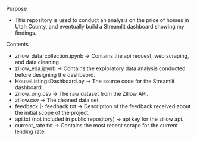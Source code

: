 Purpose
 - This repository is used to conduct an analysis on the price of homes in Utah County, and eventually build a Streamlit dashboard showing my findings.

Contents
 - zillow_data_collection.ipynb -> Contains the api request, web scraping, and data cleaning.
 - zillow_eda.ipynb -> Contains the exploratory data analysis conducted before designing the dashbaord.
 - HouseListingsDashboard.py -> The source code for the Streamlit dashboard.
 - zillow_orig.csv -> The raw dataset from the Zillow API.
 - zillow.csv -> The cleaned data set.
 - feedback
    |- feedback.txt -> Description of the feedback received about the initial scope of the project.
 - api.txt (not included in public repository) -> api key for the zillow api.
 - current_rate.txt -> Contains the most recent scrape for the current lending rate.